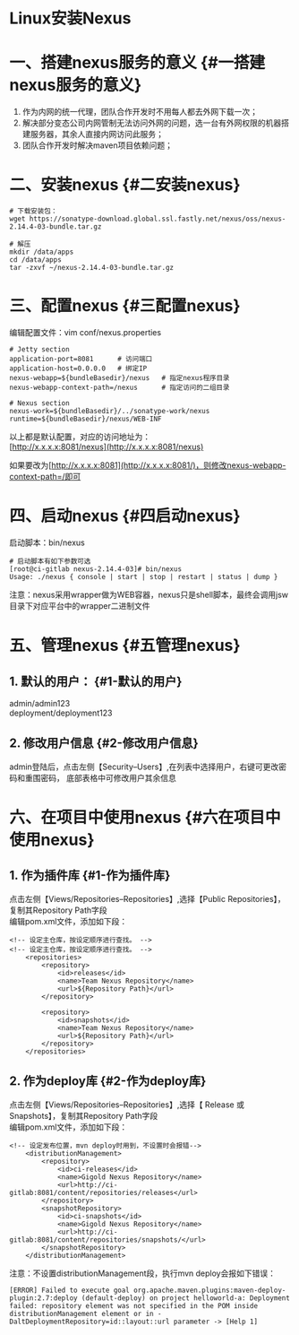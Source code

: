 # Linux安装Nexus 

# 一、搭建nexus服务的意义 {#一搭建nexus服务的意义}

1. 作为内网的统一代理，团队合作开发时不用每人都去外网下载一次；
2. 解决部分变态公司内网管制无法访问外网的问题，选一台有外网权限的机器搭建服务器，其余人直接内网访问此服务；
3. 团队合作开发时解决maven项目依赖问题；

# 二、安装nexus {#二安装nexus}

```
# 下载安装包：
wget https://sonatype-download.global.ssl.fastly.net/nexus/oss/nexus-2.14.4-03-bundle.tar.gz

# 解压
mkdir /data/apps
cd /data/apps
tar -zxvf ~/nexus-2.14.4-03-bundle.tar.gz
```

# 三、配置nexus {#三配置nexus}

编辑配置文件：vim conf/nexus.properties

```
# Jetty section
application-port=8081      # 访问端口
application-host=0.0.0.0   # 绑定IP
nexus-webapp=${bundleBasedir}/nexus   # 指定nexus程序目录
nexus-webapp-context-path=/nexus      # 指定访问的二组目录

# Nexus section
nexus-work=${bundleBasedir}/../sonatype-work/nexus
runtime=${bundleBasedir}/nexus/WEB-INF
```

以上都是默认配置，对应的访问地址为：  
[http://x.x.x.x:8081/nexus](http://x.x.x.x:8081/nexus)

如果要改为[http://x.x.x.x:8081](http://x.x.x.x:8081/)，则修改nexus-webapp-context-path=/即可

# 四、启动nexus {#四启动nexus}

启动脚本：bin/nexus

```
# 启动脚本有如下参数可选
[root@ci-gitlab nexus-2.14.4-03]# bin/nexus
Usage: ./nexus { console | start | stop | restart | status | dump }
```

注意：nexus采用wrapper做为WEB容器，nexus只是shell脚本，最终会调用jsw目录下对应平台中的wrapper二进制文件

# 五、管理nexus {#五管理nexus}

## 1. 默认的用户： {#1-默认的用户}

admin/admin123  
deployment/deployment123

## 2. 修改用户信息 {#2-修改用户信息}

admin登陆后，点击左侧【Security–Users】,在列表中选择用户，右键可更改密码和重围密码， 底部表格中可修改用户其余信息

# 六、在项目中使用nexus {#六在项目中使用nexus}

## 1. 作为插件库 {#1-作为插件库}

点击左侧【Views/Repositories–Repositories】,选择【Public Repositories】，复制其Repository Path字段  
编辑pom.xml文件，添加如下段：

```
<!-- 设定主仓库，按设定顺序进行查找。 -->
<!-- 设定主仓库，按设定顺序进行查找。 -->
    <repositories>
        <repository>
            <id>releases</id>
            <name>Team Nexus Repository</name>
            <url>${Repository Path}</url>
        </repository>

        <repository>
            <id>snapshots</id>
            <name>Team Nexus Repository</name>
            <url>${Repository Path}</url>
        </repository>
    </repositories>
```

## 2. 作为deploy库 {#2-作为deploy库}

点击左侧【Views/Repositories–Repositories】,选择【 Release 或 Snapshots】，复制其Repository Path字段  
编辑pom.xml文件，添加如下段：

```
<!-- 设定发布位置，mvn deploy时用到，不设置时会报错-->
    <distributionManagement>
        <repository>
            <id>ci-releases</id>
            <name>Gigold Nexus Repository</name>
            <url>http://ci-gitlab:8081/content/repositories/releases</url>
        </repository>
        <snapshotRepository>
            <id>ci-snapshots</id>
            <name>Gigold Nexus Repository</name>
            <url>http://ci-gitlab:8081/content/repositories/snapshots/</url>
        </snapshotRepository>
    </distributionManagement>
```

注意：不设置distributionManagement段，执行mvn deploy会报如下错误：

```
[ERROR] Failed to execute goal org.apache.maven.plugins:maven-deploy-plugin:2.7:deploy (default-deploy) on project helloworld-a: Deployment failed: repository element was not specified in the POM inside distributionManagement element or in -DaltDeploymentRepository=id::layout::url parameter -> [Help 1]
```



